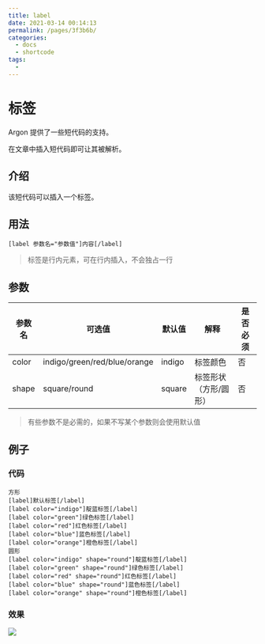 ```yaml
---
title: label
date: 2021-03-14 00:14:13
permalink: /pages/3f3b6b/
categories:
  - docs
  - shortcode
tags:
  - 
---
```

# 标签

Argon 提供了一些短代码的支持。

在文章中插入短代码即可让其被解析。

## 介绍

该短代码可以插入一个标签。

## 用法

```
[label 参数名="参数值"]内容[/label]
```

> 标签是行内元素，可在行内插入，不会独占一行

## 参数

| 参数名 | 可选值                       | 默认值 | 解释                  | 是否必须 |
| ------ | ---------------------------- | ------ | --------------------- | -------- |
| color  | indigo/green/red/blue/orange | indigo | 标签颜色              | 否       |
| shape  | square/round                 | square | 标签形状（方形/圆形） | 否       |

>有些参数不是必需的，如果不写某个参数则会使用默认值

## 例子

### 代码

```
方形
[label]默认标签[/label]
[label color="indigo"]靛蓝标签[/label]
[label color="green"]绿色标签[/label]
[label color="red"]红色标签[/label]
[label color="blue"]蓝色标签[/label]
[label color="orange"]橙色标签[/label]
圆形
[label color="indigo" shape="round"]靛蓝标签[/label]
[label color="green" shape="round"]绿色标签[/label]
[label color="red" shape="round"]红色标签[/label]
[label color="blue" shape="round"]蓝色标签[/label]
[label color="orange" shape="round"]橙色标签[/label]
```

### 效果

![](/_media/shortcode-label-example.png)